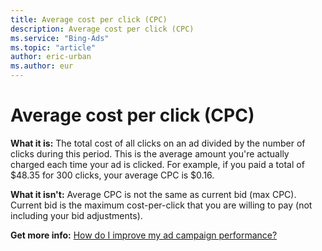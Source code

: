 ```yaml
---
title: Average cost per click (CPC)
description: Average cost per click (CPC)
ms.service: "Bing-Ads"
ms.topic: "article"
author: eric-urban
ms.author: eur
---
```


# Average cost per click (CPC)

**What it is:**        The total cost of all clicks on an ad divided by the number of clicks during this period.        This is the average amount you're actually charged each time your ad is clicked. For example, if you paid a total of $48.35 for 300 clicks, your average CPC is $0.16.

**What it isn't:**        Average CPC is not the same as current bid (max CPC). Current bid is the maximum cost-per-click that you are willing to pay (not including your bid adjustments).

**Get more info:**     [How do I improve my ad campaign performance?](../hlp_BA_CONC_AboutImprovingCampaignPerformance.md)


